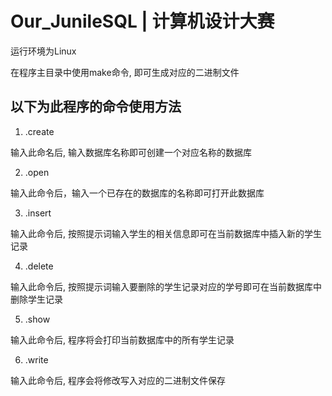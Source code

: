 # Our_JunileSQL | 计算机设计大赛
运行环境为Linux

在程序主目录中使用make命令, 即可生成对应的二进制文件

## 以下为此程序的命令使用方法
1. .create

输入此命名后, 输入数据库名称即可创建一个对应名称的数据库

2. .open

输入此命令后，输入一个已存在的数据库的名称即可打开此数据库

3. .insert

输入此命令后, 按照提示词输入学生的相关信息即可在当前数据库中插入新的学生记录

4. .delete

输入此命令后, 按照提示词输入要删除的学生记录对应的学号即可在当前数据库中删除学生记录

5. .show

输入此命令后, 程序将会打印当前数据库中的所有学生记录

6. .write

输入此命令后, 程序会将修改写入对应的二进制文件保存